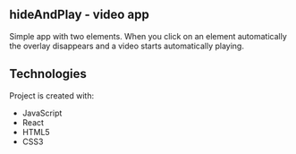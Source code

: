

## hideAndPlay - video app
Simple app with two elements. When you click on an element automatically the overlay disappears and a video starts automatically playing.
	
## Technologies
Project is created with:
* JavaScript
* React
* HTML5
* CSS3
	







